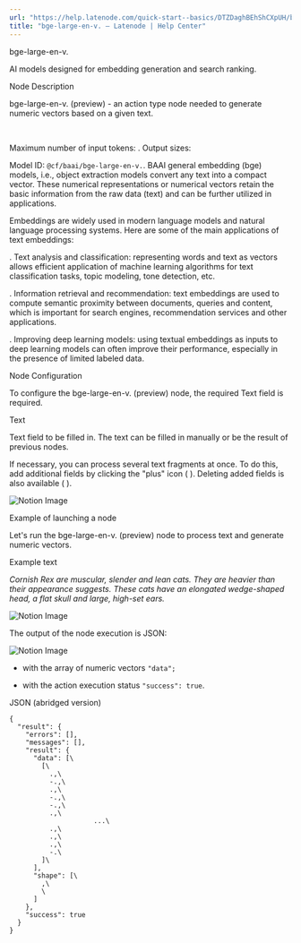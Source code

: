```yaml
---
url: "https://help.latenode.com/quick-start--basics/DTZDaghBEhShCXpUH/bge-large-en-v/eHdUXtpgaaKrWBpmHJVq"
title: "bge-large-en-v. – Latenode | Help Center"
---
```


 bge-large-en-v.

AI models designed for embedding generation and search ranking.


 Node Description

bge-large-en-v. (preview) \- an action type node needed to generate numeric vectors based on a given text.

️

Maximum number of input tokens: \. Output sizes: 



Model ID: `@cf/baai/bge-large-en-v.`. BAAI general embedding (bge) models, i.e., object extraction models convert any text into a compact vector. These numerical representations or numerical vectors retain the basic information from the raw data (text) and can be further utilized in applications.

  

Embeddings are widely used in modern language models and natural language processing systems. Here are some of the main applications of text embeddings:

\. Text analysis and classification: representing words and text as vectors allows efficient application of machine learning algorithms for text classification tasks, topic modeling, tone detection, etc.

\. Information retrieval and recommendation: text embeddings are used to compute semantic proximity between documents, queries and content, which is important for search engines, recommendation services and other applications.

\. Improving deep learning models: using textual embeddings as inputs to deep learning models can often improve their performance, especially in the presence of limited labeled data.

  

 Node Configuration

To configure the bge-large-en-v. (preview) node, the required Text field is required.

 Text

Text field to be filled in. The text can be filled in manually or be the result of previous nodes.

If necessary, you can process several text fragments at once. To do this, add additional fields by clicking the "plus" icon (  ). Deleting added fields is also available (  ).

![Notion Image](https://www.notion.so/image/https%A%F%Fprod-files-secure.s.us-west-.amazonaws.com%Ffbefde--fff--dca%Fdff-abd-af-a-ebafa%FUntitled.png?table=block&id=ad-a-b-abc-fb&cache=v)

 Example of launching a node

Let's run the bge-large-en-v. (preview) node to process text and generate numeric vectors.

Example text

_Cornish Rex are muscular, slender and lean cats. They are heavier than their appearance suggests. These cats have an elongated wedge-shaped head, a flat skull and large, high-set ears._

![Notion Image](https://www.notion.so/image/https%A%F%Fprod-files-secure.s.us-west-.amazonaws.com%Ffbefde--fff--dca%Fbfbe-c-a-a-ddedd%FUntitled.png?table=block&id=ad-a-d-b-ddac&cache=v)

The output of the node execution is JSON:

![Notion Image](https://www.notion.so/image/https%A%F%Fprod-files-secure.s.us-west-.amazonaws.com%Ffbefde--fff--dca%Fecac-f-bc-de-ebba%FUntitled.png?table=block&id=ad-a--afe-edbea&cache=v)

- with the array of  numeric vectors `"data";`

- with the action execution status `"success": true`.

JSON (abridged version)

```
{
  "result": {
    "errors": [],
    "messages": [],
    "result": {
      "data": [\
        [\
          .,\
          -.,\
          .,\
          -.,\
          -.,\
          .,\
					 ...\
          .,\
          .,\
          .,\
          -.\
        ]\
      ],
      "shape": [\
        ,\
        \
      ]
    },
    "success": true
  }
}
```